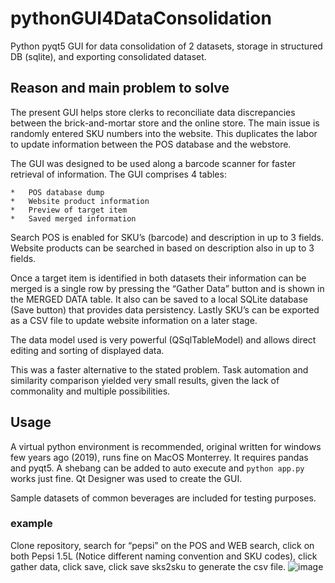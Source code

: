 # pythonGUI4DataConsolidation
Python pyqt5 GUI for data consolidation of 2 datasets, storage in structured DB (sqlite), and exporting consolidated dataset.  

## Reason and main problem to solve

The present GUI helps store clerks to reconciliate data discrepancies between the brick-and-mortar store and the online store. The main issue is randomly entered SKU numbers into the website. This duplicates the labor to update information between the POS database and the webstore.

The GUI was designed to be used along a barcode scanner for faster retrieval of information. The GUI comprises 4 tables:

	*	POS database dump
	*	Website product information
	*	Preview of target item
	*	Saved merged information

Search POS is enabled for SKU’s (barcode) and description in up to 3 fields. Website products can be searched in based on description also in up to 3 fields.

Once a target item is identified in both datasets their information can be merged is a single row by pressing the “Gather Data” button and is shown in the MERGED DATA table. It also can be saved to a local SQLite database (Save button) that provides data persistency. Lastly SKU’s can be exported as a CSV file to update website information on a later stage.  

The data model used is very powerful (QSqlTableModel) and allows direct editing and sorting of displayed data. 

This was a faster alternative to the stated problem. Task automation and similarity comparison yielded very small results, given the lack of commonality and multiple possibilities.

## Usage

A virtual python environment is recommended, original written for windows few years ago (2019), runs fine on MacOS Monterrey. It requires pandas and pyqt5. A shebang can be added to auto execute and `python app.py` works just fine. Qt Designer was used to create the GUI. 

Sample datasets of common beverages are included for testing purposes.

### example
Clone repository, search for “pepsi” on the POS and WEB search, click on both Pepsi 1.5L (Notice different naming convention and SKU codes), click gather data, click save, click save sks2sku to generate the csv file.
![image](https://user-images.githubusercontent.com/17897299/190533651-b4eef7e1-3f8f-49cd-bb74-25d30b0db0ee.png)

